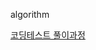 algorithm

[코딩테스트 풀이과정](https://maydec2298.tistory.com/category/%EC%BD%94%EB%94%A9%ED%85%8C%EC%8A%A4%ED%8A%B8)
